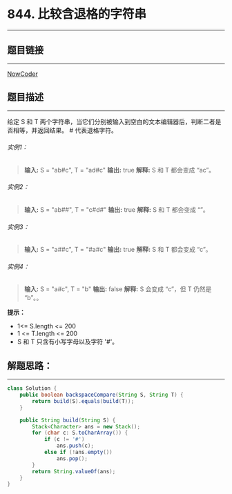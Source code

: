 
# 844. 比较含退格的字符串
---
## 题目链接
---
<a href="https://leetcode-cn.com/problems/backspace-string-compare/">NowCoder</a>

## 题目描述
---

给定 S 和 T 两个字符串，当它们分别被输入到空白的文本编辑器后，判断二者是否相等，并返回结果。 # 代表退格字符。

###### 实例1：
>**输入:** S = "ab#c", T = "ad#c"
**输出:** true
**解释:** S 和 T 都会变成 “ac”。


###### 实例2：
>**输入:** S = "ab##", T = "c#d#"
**输出:** true
**解释:** S 和 T 都会变成 “”。
###### 实例3：
>**输入:** S = "a##c", T = "#a#c"
**输出:** true
**解释:** S 和 T 都会变成 “c”。


###### 实例4：
>**输入:** S = "a#c", T = "b"
**输出:** false
**解释:** S 会变成 “c”，但 T 仍然是 “b”。。

**提示：**

 - 1<= S.length <= 200   
 - 1 <= T.length <= 200    
 - S 和 T 只含有小写字母以及字符 '#'。

## 解题思路：
---

```java
class Solution {
    public boolean backspaceCompare(String S, String T) {
        return build(S).equals(build(T));
    }

    public String build(String S) {
        Stack<Character> ans = new Stack();
        for (char c: S.toCharArray()) {
            if (c != '#')
                ans.push(c);
            else if (!ans.empty())
                ans.pop();
        }
        return String.valueOf(ans);
    }
}

```

